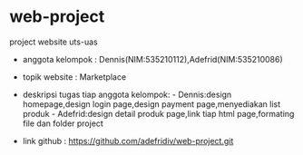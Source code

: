 # web-project
project website uts-uas
- anggota kelompok : Dennis(NIM:535210112),Adefrid(NIM:535210086)

- topik website : Marketplace

- deskripsi tugas tiap anggota kelompok:
      - Dennis:design homepage,design login page,design payment page,menyediakan list produk
      - Adefrid:design detail produk page,link tiap html page,formating file dan folder project

- link github : https://github.com/adefridiv/web-project.git
